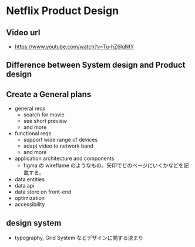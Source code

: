 # Netflix Product Design

## Video url

- https://www.youtube.com/watch?v=Tu-hZ6lqNtY

## Difference between System design and Product design

## Create a General plans

- general reqs
  - search for movie
  - see short preview
  - and more
- functional reqs
  - support wide range of devices
  - adapt video to network band
  - and more
- application architecture and components
  - figma の wireflame のようなもの。矢印でどのページにいくかなどを記載する。
- data entities
- data api
- data store on front-end
- optimization
- accessibility

## design system

- typography, Grid System などデザインに関する決まり
